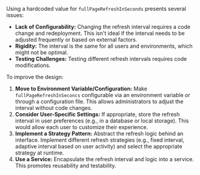 Using a hardcoded value for `fullPageRefreshInSeconds` presents several issues:

*   **Lack of Configurability:**  Changing the refresh interval requires a code change and redeployment.  This isn't ideal if the interval needs to be adjusted frequently or based on external factors.
*   **Rigidity:**  The interval is the same for all users and environments, which might not be optimal.
*   **Testing Challenges:**  Testing different refresh intervals requires code modifications.

To improve the design:

1.  **Move to Environment Variable/Configuration:** Make `fullPageRefreshInSeconcs` configurable via an environment variable or through a configuration file.  This allows administrators to adjust the interval without code changes.
2.  **Consider User-Specific Settings:** If appropriate, store the refresh interval in user preferences (e.g., in a database or local storage).  This would allow each user to customize their experience.
3.  **Implement a Strategy Pattern:**  Abstract the refresh logic behind an interface. Implement different refresh strategies (e.g., fixed interval, adaptive interval based on user activity) and select the appropriate strategy at runtime.
4.  **Use a Service:** Encapsulate the refresh interval and logic into a service. This promotes reusability and testability.